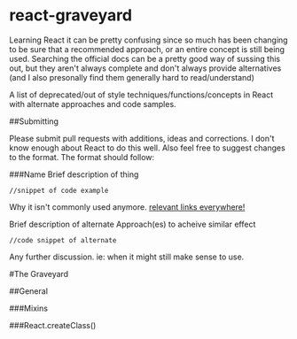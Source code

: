 # react-graveyard

Learning React it can be pretty confusing since so much has been changing to be sure that a recommended approach, or an entire concept is still being used. Searching the official docs can be a pretty good way of sussing this out, but they aren't always complete and don't always provide alternatives (and I also presonally find them generally hard to read/understand)

A list of deprecated/out of style techniques/functions/concepts in React with alternate approaches and code samples.

##Submitting

Please submit pull requests with additions, ideas and corrections. I don't know enough about React to do this well. Also feel free to suggest changes to the format. The format should follow:

###Name
Brief description of thing

```
//snippet of code example
```

Why it isn't commonly used anymore. [relevant links everywhere!](http://rackt.org/)

Brief description of alternate Approach(es) to acheive similar effect

```
//code snippet of alternate
```

Any further discussion. ie: when it might still make sense to use.


#The Graveyard

##General

###Mixins

###React.createClass()


